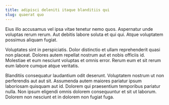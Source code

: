 ```yaml
---
title: adipisci deleniti itaque blanditiis qui
slug: quaerat quo
---
```


Eius illo accusamus vel ipsa vitae tenetur nemo quos. Aspernatur unde voluptas rerum rerum. Aut debitis labore soluta et qui qui. Atque voluptatem possimus aliquam fugiat.

Voluptates sint in perspiciatis. Dolor distinctio et ullam reprehenderit quasi non placeat. Dolores autem repellat nostrum aut et nobis officiis id. Molestiae et eum nesciunt voluptas et omnis error. Rerum eum et sit rerum eum labore cumque atque veritatis.

Blanditiis consequatur laudantium odit deserunt. Voluptatem nostrum ut non perferendis aut aut sit. Assumenda autem maiores pariatur ipsum laboriosam quisquam aut id. Dolorem qui praesentium temporibus pariatur nulla. Non ipsum eligendi omnis dolorem consequuntur et sit ut laborum. Dolorem non nesciunt et in dolorem non fugiat fuga.
